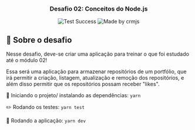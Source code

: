 <h3 align="center">
  Desafio 02: Conceitos do Node.js
</h3>
<p align="center">
  <img alt="Test Success" src="https://img.shields.io/badge/jest-PASS-%230fd38a">
  <img alt="Made by crmjs" src="https://img.shields.io/badge/made%20by-crmjs-%230fd38a">
</p>

## :rocket: Sobre o desafio

Nesse desafio, deve-se criar uma aplicação para treinar o que foi estudado até o módulo 02!

Essa será uma aplicação para armazenar repositórios de um portfólio, que irá permitir a criação, listagem, atualização e remoção dos repositórios, e além disso permitir que os repositórios possam receber "likes".

:open_file_folder: Iniciando o projeto/ instalando as dependências: `yarn`

:pencil2: Rodando os testes: `yarn test`

:metal: Rodando a aplicação: `yarn dev`
